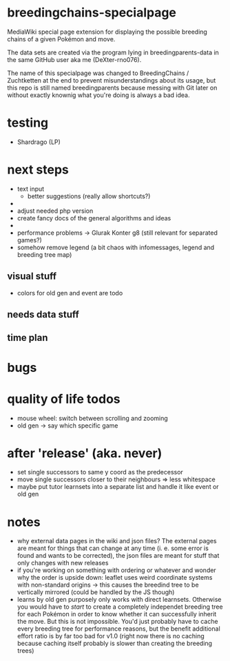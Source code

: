 # breedingchains-specialpage
MediaWiki special page extension for displaying the possible breeding chains of a given Pokémon and move.

The data sets are created via the program lying in breedingparents-data in the same GitHub user aka me (DeXter-rno076).

The name of this specialpage was changed to BreedingChains / Zuchtketten at the end to prevent misunderstandings about its usage, but this repo is still named breedingparents because messing with Git later on without exactly knownig what you're doing is always a bad idea.

# testing
* Shardrago (LP)

# next steps
* text input
  * better suggestions (really allow shortcuts?)
* 
* adjust needed php version
* create fancy docs of the general algorithms and ideas
* 
* performance problems -> Glurak Konter g8 (still relevant for separated games?)
* somehow remove legend (a bit chaos with infomessages, legend and breeding tree map)

## visual stuff
* colors for old gen and event are todo

## needs data stuff

## time plan

# bugs

# quality of life todos
* mouse wheel: switch between scrolling and zooming
* old gen -> say which specific game

# after 'release' (aka. never)
* set single successors to same y coord as the predecessor
* move single successors closer to their neighbours => less whitespace
* maybe put tutor learnsets into a separate list and handle it like event or old gen

# notes
* why external data pages in the wiki and json files? The external pages are meant for things that can change at any time (i. e. some error is found and wants to be corrected), the json files are meant for stuff that only changes with new releases
* if you're working on something with ordering or whatever and wonder why the order is upside down: leaflet uses weird coordinate systems with non-standard origins -> this causes the breedind tree to be vertically mirrored (could be handled by the JS though)
* learns by old gen purposely only works with direct learnsets. Otherwise you would have to *start* to create a completely independet breeding tree for each Pokémon in order to know whether it can successfully inherit the move. But this is not impossible. You'd just probably have to cache every breeding tree for performance reasons, but the benefit additional effort ratio is by far too bad for v1.0 (right now there is no caching because caching itself probably is slower than creating the breeding trees)
